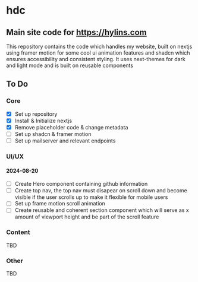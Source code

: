 # hdc


## Main site code for https://hylins.com

This repository contains the code which handles my website, built on nextjs using framer motion for some cool ui animation features and shadcn which ensures accessibility and consistent styling.
It uses next-themes for dark and light mode and is built on reusable components

## To Do

### Core 

- [x] Set up repository
- [x] Install & Initialize nextjs
- [x] Remove placeholder code & change metadata
- [ ] Set up shadcn & framer motion
- [ ] Set up mailserver and relevant endpoints

### UI/UX

#### 2024-08-20

- [ ] Create Hero component containing github information
- [ ] Create top nav, the top nav must disapear on scroll down and become visible if the user scrolls up to make it flexible for mobile users
- [ ] Set up frame motion scroll animation
- [ ] Create reusable and coherent section component which will serve as x amount of viewport height and be part of the scroll feature 

### Content

TBD

### Other

TBD